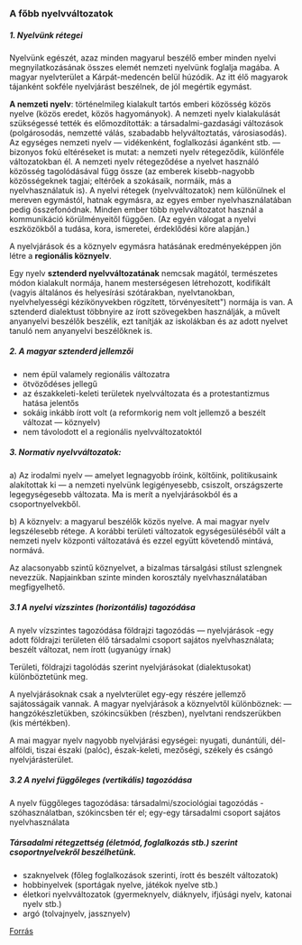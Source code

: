 ### A főbb nyelvváltozatok

##### 1. Nyelvünk rétegei

Nyelvünk egészét, azaz minden magyarul beszélő ember minden nyelvi megnyilatkozásának összes elemét nemzeti nyelvünk foglalja magába. A magyar nyelvterület a Kárpát-medencén belül húzódik. Az itt élő magyarok tájanként sokféle nyelvjárást beszélnek, de jól megértik egymást.

**A nemzeti nyelv**: történelmileg kialakult tartós emberi közösség közös nyelve (közös eredet, közös hagyományok). A nemzeti nyelv kialakulását szükségessé tették és előmozdították: a társadalmi-gazdasági változások (polgárosodás, nemzetté válás, szabadabb helyváltoztatás, városiasodás). Az egységes nemzeti nyelv — vidékenként, foglalkozási áganként stb. — bizonyos fokú eltéréseket is mutat: a nemzeti nyelv rétegeződik, különféle változatokban él. A nemzeti nyelv rétegeződése a nyelvet használó közösség tagolódásával függ össze (az emberek kisebb-nagyobb közösségeknek tagjai; eltérőek a szokásaik, normáik, más a nyelvhasználatuk is). A nyelvi rétegek (nyelvváltozatok) nem különülnek el mereven egymástól, hatnak egymásra, az egyes ember nyelvhasználatában pedig összefonódnak. Minden ember több nyelvváltozatot használ a kommunikáció
körülményeitől függően. (Az egyén válogat a nyelvi eszközökből a tudása, kora, ismeretei, érdeklődési köre alapján.)

A nyelvjárások és a köznyelv egymásra hatásának eredményeképpen jön létre a **regionális köznyelv**.

Egy nyelv **sztenderd nyelvváltozatának** nemcsak magától, természetes módon kialakult normája, hanem mesterségesen létrehozott, kodifikált (vagyis általános és helyesírási szótárakban, nyelvtanokban, nyelvhelyességi kézikönyvekben rögzített, törvényesített") normája is van. A sztenderd dialektust többnyire az írott szövegekben használják, a művelt anyanyelvi
beszélők beszélik, ezt tanítják az iskolákban és az adott nyelvet tanuló nem anyanyelvi beszélőknek is.

##### 2. A magyar sztenderd jellemzői

- nem épül valamely regionális változatra
- ötvöződéses jellegű
- az északkeleti-keleti területek nyelvváltozata és a protestantizmus hatása jelentős
- sokáig inkább írott volt (a reformkorig nem volt jellemző a beszélt változat — köznyelv)
- nem távolodott el a regionális nyelvváltozatoktól

##### 3. Normatív nyelvváltozatok:

a) Az irodalmi nyelv — amelyet legnagyobb íróink, költőink, politikusaink alakítottak ki — a nemzeti nyelvünk legigényesebb, csiszolt, országszerte legegységesebb változata. Ma is merít a nyelvjárásokból és a csoportnyelvekből.

b) A köznyelv: a magyarul beszélők közös nyelve. A mai magyar nyelv legszélesebb rétege. A korábbi területi változatok egységesüléséből vált a nemzeti nyelv központi változatává és ezzel együtt követendő mintává, normává. 

Az alacsonyabb szintű köznyelvet, a bizalmas társalgási stílust szlengnek nevezzük. Napjainkban szinte minden korosztály nyelvhasználatában megfigyelhető.

##### 3.1 A nyelvi vízszintes (horizontális) tagozódása

A nyelv vízszintes tagozódása földrajzi tagozódás — nyelvjárások -egy adott földrajzi területen élő társadalmi csoport sajátos nyelvhasználata; beszélt változat, nem írott (ugyanúgy írnak)

Területi, földrajzi tagolódás szerint nyelvjárásokat (dialektusokat) különböztetünk meg.

A nyelvjárásoknak csak a nyelvterület egy-egy részére jellemző sajátosságaik vannak. A magyar nyelvjárások a köznyelvtől különböznek: — hangzókészletükben, szókincsükben (részben), nyelvtani rendszerükben (kis mértékben).

A mai magyar nyelv nagyobb nyelvjárási egységei: nyugati, dunántúli, dél-alföldi, tiszai északi (palóc), észak-keleti, mezőségi, székely és csángó nyelvjárásterület.

##### 3.2 A nyelvi függőleges (vertikális) tagozódása

A nyelv függőleges tagozódása: társadalmi/szociológiai tagozódás -szóhasználatban, szókincsben tér el; egy-egy társadalmi csoport sajátos nyelvhasználata

##### Társadalmi rétegzettség (életmód, foglalkozás stb.) szerint csoportnyelvekről beszélhetünk.

- szaknyelvek (főleg foglalkozások szerinti, írott és beszélt változatok)
- hobbinyelvek (sportágak nyelve, játékok nyelve stb.)
- életkori nyelvváltozatok (gyermeknyelv, diáknyelv, ifjúsági nyelv, katonai nyelv stb.)
- argó (tolvajnyelv, jassznyelv)

[Forrás](https://erettsegi.com/tetelek/nyelvtan/nyelvunk-fobb-retegzodesei-fobb-nyelvvaltozatok/)
